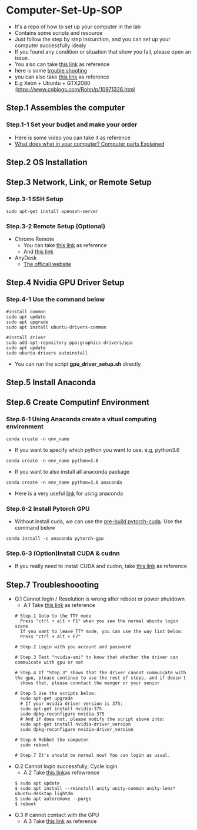 # Computer-Set-Up-SOP
- It's a repo of how to set up your computer in the lab
- Contains some scripts and resource
- Just follow the step by step insturction, and you can set up your computer successfully idealy
- If you found any condition or situation that show you fail, please open an issue.
- You also can take [this link](http://www.52nlp.cn/%E4%BB%8E%E9%9B%B6%E5%BC%80%E5%A7%8B%E6%90%AD%E5%BB%BA%E6%B7%B1%E5%BA%A6%E5%AD%A6%E4%B9%A0%E6%9C%8D%E5%8A%A1%E5%99%A8%E7%8E%AF%E5%A2%83%E9%85%8D%E7%BD%AEubuntu-1080ti-cuda-cudnn) as reference
- here is some [trouble shooting](https://medium.com/@afun/ubuntu-16-04-%E5%AE%89%E8%A3%9D-cuda-cudnn-nvidia-driver-%E7%9A%84%E8%B8%A9%E9%9B%B7%E5%BF%83%E5%BE%97-%E9%9D%9E%E5%AE%89%E8%A3%9D%E6%AD%A5%E9%A9%9F%E8%A9%B3%E8%A7%A3-b13121d95025)
- you can also take [this link](https://blog.csdn.net/AlphaWun/article/details/90180338) as reference
- E.g Xeon + Ubuntu + GTX2080 :https://www.cnblogs.com/Rohn/p/10971326.html
## Step.1 Assembles the computer
### Step.1-1 Set your budjet and make your order
- Here is some video you can take it as reference
- [What does what in your computer? Computer parts Explained](https://www.youtube.com/watch?v=ExxFxD4OSZ0)

## Step.2 OS Installation

## Step.3 Network, Link, or Remote Setup
### Step.3-1 SSH Setup
```
sudo apt-get install openssh-server
```
### Step.3-2 Remote Setup (Optional)
- Chrome Remote
  - You can take [this link](https://www.ptt.cc/bbs/Linux/M.1541491345.A.DE8.html) as reference
  - And [this link](https://kifarunix.com/install-and-setup-chrome-remote-desktop-on-ubuntu-18-04/)
- AnyDesk
  - [The officail website](https://anydesk.com/zhs)
## Step.4 Nvidia GPU Driver Setup
### Step.4-1 Use the command below
```
#install common
sudo apt update
sudo apt upgrade
sudo apt install ubuntu-drivers-common

#install driver
sudo add-apt-repository ppa:graphics-drivers/ppa
sudo apt update
sudo ubuntu-drivers autoinstall
```
  - You can run the script **gpu_driver_setup.sh** directly

## Step.5 Install Anaconda

## Step.6 Create Computinf Environment
### Step.6-1 Using Anaconda create a vitual computing environment
```
conda create -n env_name
```
- If you want to specify which python you want to use, e.g, python3.6
```
conda create -n env_name python=3.6
```
- If you want to also install all anaconda package
```
conda create -n env_name python=3.6 anaconda
```
- Here is a very useful [link](https://kezunlin.me/post/23014ca5/) for using anaconda

### Step.6-2 Install Pytorch GPU
- Without install cuda, we can use the [pre-build pytorch-cuda](https://anaconda.org/anaconda/pytorch-gpu). Use the command below
```
conda install -c anaconda pytorch-gpu
```
### Step.6-3 (Option)Install CUDA & cudnn
- If you really need to install CUDA and cudnn, take [this link](https://medium.com/@zihansyu/ubuntu-16-04-%E5%AE%89%E8%A3%9Dcuda-10-0-cudnn-7-3-8254cb642e70) as reference
## Step.7 Troubleshoooting
- Q.1 Cannot login / Resolution is wrong after reboot or power shutdown
  - A.1 Take [this link](https://blog.csdn.net/Chris_zhangrx/article/details/79874783) as reference
  ```
  # Step.1 Goto to the TTY mode
    Press "ctrl + alt + F1" when you see the normal ubuntu login scene
    If you want to leave TTY mode, you can use the way list below:
    Press "ctrl + alt + F7"
  
  # Step.2 Login with you account and password
  
  # Step.3 Test "nvidia-smi" to know that whether the driver can commuicate with gpu or not
  
  # Step.4 If "Step.3" shows that the driver cannot commuicate with the gpu, please continue to use the rest of steps, and if doesn't
    shows that, please conntact the manger or your senior
  
  # Step.5 Use the scripts below:
    sudo apt-get upgrade
    # If your nvidia driver version is 375: 
    sudo apt-get install nvidia-375
    sudo dpkg-reconfigure nvidia-375
    # And if does not, please modify the script above into:
    sudo apt-get install nvidia-driver_version
    sudo dpkg-reconfigure nvidia-driver_version
  
  # Step.6 Rebbot the computer
    sudo reboot
  
  # Step.7 It's should be normal now! You can login as usual.
  ```
- Q.2 Cannot login successfully; Cycle login
  - A.2 Take [this link](https://zhuanlan.zhihu.com/p/27549771)as refewrence
  ```
  $ sudo apt update
  $ sudo apt install --reinstall unity unity-common unity-lens* ubuntu-desktop lightdm
  $ sudo apt autoremove --purge
  $ reboot
  ```
- Q.3 If cannot contact with the GPU
  - A.3 Take [this link](https://discuss.pytorch.org/t/nvidia-driver-cudatoolkit-installed-properly-but-check-driver-fails/54284) as reference
